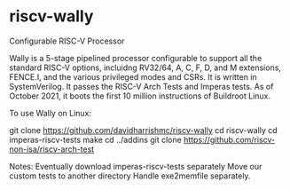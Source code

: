 # riscv-wally
Configurable RISC-V Processor

Wally is a 5-stage pipelined processor configurable to support all the standard RISC-V options, incluidng RV32/64, A, C, F, D, and M extensions, FENCE.I, and the various privileged modes and CSRs.  It is written in SystemVerilog.  It passes the RISC-V Arch Tests and Imperas tests.  As of October 2021, it boots the first 10 million instructions of Buildroot Linux.

To use Wally on Linux:

git clone https://github.com/davidharrishmc/riscv-wally
cd riscv-wally
cd imperas-riscv-tests
make
cd ../addins
git clone https://github.com/riscv-non-isa/riscv-arch-test


Notes:
Eventually download imperas-riscv-tests separately
Move our custom tests to another directory
Handle exe2memfile separately.
